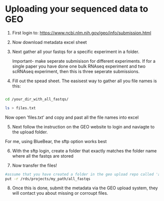 # Uploading your sequenced data to GEO

1. First login to: https://www.ncbi.nlm.nih.gov/geo/info/submission.html

2. Now download metadata excel sheet

3. Next gather all your fastqs for a specific experiment in a folder.

   Important- make seperate submisison for different experiments. If for a single paper you have done one bulk RNAseq experiment and two scRNAseq experiment, then this is three seperate submissions.

4. Fill out the spead sheet. The easisest way to gather all you file names is this:

```bash

cd /your_dir_with_all_fastqs/

ls > files.txt

```

Now open 'files.txt' and copy and past all the file names into excel


5. Next follow the instruction on the GEO website to login and naviagte to the upload folder.

For me, using BlueBear, the sftp option works best


6. With the sftp login, create a folder that exactly matches the folder name where all the fastqs are stored

7. Now transfer the files!

```bash
#assume that you have created a folder in the geo upload repo called 'all_fastqs'
put -r /rds/projects/my_path/all_fastqs

```

8. Once this is done, submit the metadata via the GEO upload system, they will contact you about missing or corroupt files.
